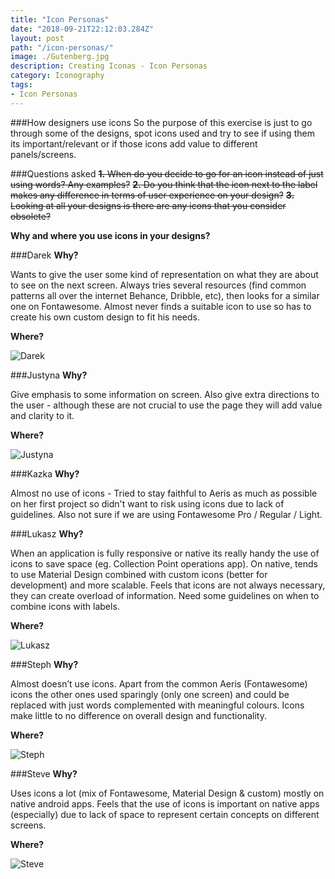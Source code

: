 ```yaml
---
title: "Icon Personas"
date: "2018-09-21T22:12:03.284Z"
layout: post
path: "/icon-personas/"
image: ./Gutenberg.jpg
description: Creating Iconas - Icon Personas
category: Iconography
tags:
- Icon Personas
---
```


###How designers use icons
So the purpose of this exercise is just to go through some of the designs, spot icons used and try to see if using them its important/relevant or if those icons add value to different panels/screens.

###Questions asked
~~**1.** When do you decide to go for an icon instead of just using words? Any examples?~~
~~**2.** Do you think that the icon next to the label makes any difference in terms of user experience on your design?~~
~~**3.** Looking at  all your designs is there are any icons that you consider obsolete?~~

__Why and where you use icons in your designs?__

<!--more-->

###Darek
__Why?__

Wants to give the user some kind of representation on what they are about to see on the next screen. Always tries several resources (find common patterns all over the internet Behance, Dribble, etc), then looks for a similar one on Fontawesome. Almost never finds a suitable icon to use so has to create his own custom design to fit his needs.

__Where?__

<img src="./darek.jpg" alt="Darek">

###Justyna
__Why?__

Give emphasis to some information on screen. Also give extra directions to the user - although these are not crucial to use the page they will add value and clarity to it.

__Where?__

<img src="./justyna.jpg" alt="Justyna">

###Kazka
__Why?__

Almost no use of icons - Tried to stay faithful to Aeris as much as possible on her first project so didn't want to risk using icons due to lack of guidelines. Also not sure if we are using Fontawesome Pro / Regular / Light.

###Lukasz
__Why?__

When an application is fully responsive or native its really handy the use of icons to save space (eg. Collection Point operations app). On native, tends to use Material Design combined with custom icons (better for development) and more scalable. 
Feels that icons are not always necessary, they can create overload of information. Need some guidelines on when to combine icons with labels.

__Where?__

<img src="./lukasz.jpg" alt="Lukasz">

###Steph
__Why?__

Almost doesn’t use icons. Apart from the common Aeris (Fontawesome) icons the other ones used sparingly (only one screen) and could be replaced with just words complemented with meaningful colours. Icons make little to no difference on overall design and functionality.

__Where?__

<img src="./steph.jpg" alt="Steph">

###Steve
__Why?__

Uses icons a lot (mix of Fontawesome, Material Design & custom) mostly on native android apps. Feels that the use of icons is important on native apps (especially) due to lack of space to represent certain concepts on different screens.

__Where?__

<img src="./steve.jpg" alt="Steve">